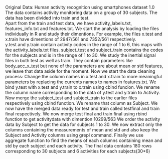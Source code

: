 Original Data: Human activity recognition using smartphones dataset 1.0
The data contains activity monitoring data on a group of 30 subjects. The data has been divided into train and test.  
Apart from the train and test data, we have activity_labels.txt, features_info.txt and features.txt. 
We start the analysis by loading the files individually in R and study their dimentions. For example, the files x.test and x.train have dimentions of 2947/561 and 7352/561 respectively.  
y.test and y.train contain activity codes in the range of 1 to 6, this maps with the activity_labels.txt files. 
subject_test and subject_train contains the codes for the subjects and is in the range of 1 to 30. 
We study the inertial signal files in both test as well as train. They contain parameters like body_acc_x_test but none of the parameters are about mean or std features, we leave that data aside for the moment. 
Now we start the data cleaning process: 
Change the column names in x.test and x.train to more meaningful parameters by replacing the currents names to names in features.txt. 
We bind y.test with x.test and y.train to x.train using cbind funcion. 
We rename the column name corresponding to the data of y.test and y.train to Activity. 
Now merge the subject_test and subject_train to the earlier files respectively using cbind function. We rename that column as Subject. 
We now have the merged data ready for test and train called testfinal and train final respectively. 
We now merge test final and train final using rbind function to get activitydata with dimention 10299/563 
We order the activity data by Subject to get the data for subjects 1 to 30. 
We now extract only the columns containing the measurements of mean and std and also keep the Subject and Activity columns using grepl command. 
Finally we use aggregate function to find the means of each columns containing mean and std by each subject and each activity. 
The final data contains 180 rows corresponding to 30 subjects and 6 activities for each subjects(30*6) 

